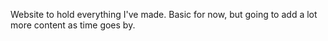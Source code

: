Website to hold everything I've made. Basic for now, but going to add a lot more content as time goes by.
